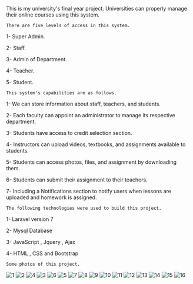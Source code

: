 This is my university's final year project.
Universities can properly manage their online courses using this system.

    There are five levels of access in this system.

1- Super Admin.

2- Staff.

3- Admin of Department.

4- Teacher.

5- Student.

    This system's capabilities are as follows.

1- We can store information about staff, teachers, and students.

2- Each faculty can appoint an administrator to manage its respective department.

3- Students have access to credit selection section.

4- Instructors can upload videos, textbooks, and assignments available to students.

5- Students can access photos, files, and assignment by downloading them.

6- Students can submit their assignment to their teachers.

7- Including a Notifications section to notify users when lessons are uploaded and homework is assigned.

    The following technologies were used to build this project.

1- Laravel version 7

2- Mysql Database

3- JavaScript , Jquery , Ajax

4- HTML , CSS and Bootstrap


    Some photos of this project.
    
![1](https://user-images.githubusercontent.com/62686803/138575895-fc1a7eb7-3025-4fe8-9c0c-8c7a9e854fbb.PNG)
![2](https://user-images.githubusercontent.com/62686803/138575896-7c50d8c0-e042-4dfc-a562-5ca99c5864c3.PNG)
![4](https://user-images.githubusercontent.com/62686803/138575907-a1bb1456-efa4-4ba3-9b1c-af5f97122f91.PNG)
![3](https://user-images.githubusercontent.com/62686803/138575914-99712139-4459-43d0-933b-579cbeb20714.PNG)
![6](https://user-images.githubusercontent.com/62686803/138575921-4fc9a79b-8b42-4e78-8883-b445387eaaee.PNG)
![5](https://user-images.githubusercontent.com/62686803/138575924-65e20704-0f62-46f2-8024-35f0288194ec.PNG)
![7](https://user-images.githubusercontent.com/62686803/138575929-68fecd1e-facd-4d1b-b44a-1a37a8217bed.PNG)
![8](https://user-images.githubusercontent.com/62686803/138575932-acd988c6-846b-417a-a91f-7326e361dfd0.PNG)
![9](https://user-images.githubusercontent.com/62686803/138575937-53f5f3f8-b0cb-4026-962a-f276e5278a4c.PNG)
![10](https://user-images.githubusercontent.com/62686803/138575940-8211708d-21bd-4c4a-9a84-cbc16df0f43a.PNG)
![11](https://user-images.githubusercontent.com/62686803/138575941-21a0c74a-81fc-4927-b6f1-b4f00e9a7591.PNG)
![12](https://user-images.githubusercontent.com/62686803/138575943-5344b6a5-bbe7-457c-af04-31f6f4ba4d69.PNG)
![13](https://user-images.githubusercontent.com/62686803/138575944-7df8135a-23c7-44e6-8292-36700c64d24b.PNG)
![14](https://user-images.githubusercontent.com/62686803/138575945-dc15fd5d-5e6f-4f78-88c1-008a0e21e439.PNG)
![15](https://user-images.githubusercontent.com/62686803/138575946-add770cf-c4aa-4101-971e-3e4bec5aeca8.PNG)
![16](https://user-images.githubusercontent.com/62686803/138575947-e953d64f-6df3-41c2-a39e-88107d3f2b4a.PNG)







